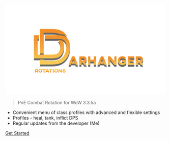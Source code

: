 ![logo](_media/logo.png)

> PvE Combat Rotation for WoW 3.3.5a

- Convenient menu of class profiles with advanced and flexible settings
- Profiles - heal, tank, inflict DPS
- Regular updates from the developer (Me)

[Get Started](#advantages)